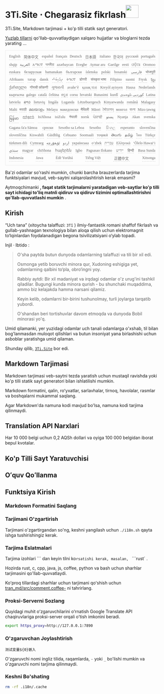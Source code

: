 <h1 style="justify-content:space-between">3Ti.Site ⋅ Chegarasiz fikrlash<img src="//i-01.eu.org/3Ti/logo.svg" style="user-select:none;margin-top:-1px;width:42px"></h1>

3Ti.Site, Markdown tarjimasi + ko'p tilli statik sayt generatori.

[Yuzlab tillarni](https://github.com/i18n-site/node/blob/main/lang/src/index.js) qo'llab-quvvatlaydigan xalqaro hujjatlar va bloglarni tezda yarating ...

<pre class="langli" style="display:flex;flex-wrap:wrap;background:transparent;border:1px solid #eee;font-size:12px;box-shadow:0 0 3px inset #eee;padding:12px 5px 4px 12px;justify-content:space-between;"><style>pre.langli i{font-weight:300;font-family:s;margin-right:7px;margin-bottom:8px;font-style:normal;color:#666;border-bottom:1px dashed #ccc;}</style><i>English</i><i> 简体中文 </i><i>español</i><i>français</i><i>Deutsch</i><i> 日本語 </i><i>italiano</i><i>한국어</i><i>русский</i><i>português</i><i>shqip</i><i>‫العربية‬</i><i>አማርኛ</i><i>অসমীয়া</i><i>azərbaycan</i><i>Eʋegbe</i><i>Aymar aru</i><i>Gaeilge</i><i>eesti</i><i>ଓଡ଼ିଆ</i><i>Oromoo</i><i>euskara</i><i>беларуская</i><i>bamanakan</i><i>български</i><i>íslenska</i><i>polski</i><i>bosanski</i><i>‫فارسی‬</i><i>भोजपुरी</i><i>Afrikaans</i><i>татар</i><i>dansk</i><i>‫ދިވެހިބަސް‬</i><i>ትግርኛ</i><i>डोगरी</i><i>संस्कृत भाषा</i><i>Filipino</i><i>suomi</i><i>Frysk</i><i>ខ្មែរ</i><i>ქართული</i><i>गोंयची कोंकणी</i><i>ગુજરાતી</i><i>avañe’ẽ</i><i>қазақ тілі</i><i>Kreyòl ayisyen</i><i>Hausa</i><i>Nederlands</i><i>кыргызча</i><i>galego</i><i>català</i><i>čeština</i><i>ಕನ್ನಡ</i><i>corsu</i><i>hrvatski</i><i>Runasimi</i><i>kurdî</i><i>‫کوردیی ناوەندی‬</i><i>Latina</i><i>latviešu</i><i>ລາວ</i><i>lietuvių</i><i>lingála</i><i>Luganda</i><i>Lëtzebuergesch</i><i>Kinyarwanda</i><i>română</i><i>Malagasy</i><i>Malti</i><i>मराठी</i><i>മലയാളം</i><i>Melayu</i><i>македонски</i><i>मैथिली</i><i>Māori</i><i>মৈতৈলোন্</i><i>монгол</i><i>বাংলা</i><i>Mizo ṭawng</i><i>မြန်မာ</i><i>𞄀𞄄𞄰𞄩𞄍𞄜𞄰</i><i>IsiXhosa</i><i>isiZulu</i><i>नेपाली</i><i>norsk</i><i>ਪੰਜਾਬੀ</i><i>‫پښتو‬</i><i>Nyanja</i><i>Akan</i><i>svenska</i><i>Gagana fa'a Sāmoa</i><i>српски</i><i>Sesotho sa Leboa</i><i>Sesotho</i><i>සිංහල</i><i>esperanto</i><i>slovenčina</i><i>slovenščina</i><i>Kiswahili</i><i>Gàidhlig</i><i>Cebuano</i><i>Soomaali</i><i>тоҷикӣ</i><i>తెలుగు</i><i>தமிழ்</i><i>ไทย</i><i>Türkçe</i><i>türkmen dili</i><i>Cymraeg</i><i>‫ئۇيغۇرچە‬</i><i>‫اردو‬</i><i>українська</i><i>o‘zbek</i><i>‫עברית‬</i><i>Ελληνικά</i><i>ʻŌlelo Hawaiʻi</i><i>‫سنڌي‬</i><i>magyar</i><i>chiShona</i><i>հայերեն</i><i>Igbo</i><i>Pagsasao Ilokano</i><i>‫ייִדיש‬</i><i>हिन्दी</i><i>Basa Sunda</i><i>Indonesia</i><i>Jawa</i><i>Èdè Yorùbá</i><i>Tiếng Việt</i><i> 正體中文 </i><i>Xitsonga</i></pre>

Ba'zi odamlar so'rashi mumkin, chunki barcha brauzerlarda tarjima funktsiyalari mavjud, veb-saytni xalqarolashtirish kerak emasmi?

Aytmoqchimanki **, faqat statik tarjimalarni yaratadigan veb-saytlar ko'p tilli sayt ichidagi to'liq matnli qidiruv va qidiruv tizimini optimallashtirishni qo'llab-quvvatlashi mumkin** .

## Kirish

“Uch tana” (xitoycha talaffuzi: `3Tǐ` ) ilmiy-fantastik romani shaffof fikrlash va gullab-yashnagan texnologiya bilan aloqa qilish uchun elektromagnit to‘lqinlardan foydalanadigan begona tsivilizatsiyani o‘ylab topadi.

Injil · Ibtido :

> O'sha paytda butun dunyoda odamlarning talaffuzi va tili bir xil edi.
>
> Osmonga yetib boruvchi minora qur, Xudoning eshigiga yet, odamlarning qalbini to‘pla, obro‘ingni yoy.
>
> Rabbiy aytdi: Bir xil madaniyat va irqdagi odamlar o'z urug'ini tashkil qiladilar. Bugungi kunda minora qurish - bu shunchaki muqaddima, ammo biz kelajakda hamma narsani qilamiz.
>
> Keyin kelib, odamlarni bir-birini tushunolmay, turli joylarga tarqatib yubordi.
>
> O'shandan beri tortishuvlar davom etmoqda va dunyoda Bobil minorasi yo'q.

Umid qilamanki, yer yuzidagi odamlar uch tanali odamlarga o'xshab, til bilan bog'lanmasdan muloqot qilishlari va butun insoniyat yana birlashishi uchun asboblar yaratishga umid qilaman.

Shunday qilib, [`3Ti.Site`](//3Ti.Site) bor edi.

## Markdown Tarjimasi

Markdown tarjimasi veb-saytni tezda yaratish uchun mustaqil ravishda yoki ko'p tilli statik sayt generatori bilan ishlatilishi mumkin.

Markdown formatini, qalin, roʻyxatlar, sarlavhalar, tirnoq, havolalar, rasmlar va boshqalarni mukammal saqlang.

Agar Markdown'da namuna kodi mavjud bo'lsa, namuna kodi tarjima qilinmaydi.

## Translation API Narxlari

Har 10 000 belgi uchun 0,2 AQSh dollari va oyiga 100 000 belgidan iborat bepul kvotalar.

## Ko'p Tilli Sayt Yaratuvchisi

## Oʻquv Qoʻllanma

## Funktsiya Kirish

### Markdown Formatini Saqlang

### Tarjimani O'zgartirish

Tarjimani o'zgartirgandan so'ng, keshni yangilash uchun `./i18n.sh` qayta ishga tushirishingiz kerak.

### Tarjima Eslatmalari

Tarjima izohlari \``` dan keyin tilni ko`rsatishi kerak, masalan, ` ```rust` .

Hozirda rust, c, cpp, java, js, coffee, python va bash uchun sharhlar tarjimasini qo'llab-quvvatlaydi.

Koʻproq tillardagi sharhlar uchun tarjimani qoʻshish uchun [tran_md/src/comment.coffee-](https://github.com/i18n-site/node/blob/main/tran_md/src/comment.coffee) ni tahrirlang.

### Proksi-Serverni Sozlang

Quyidagi muhit oʻzgaruvchilarini oʻrnatish Google Translate API chaqiruvlariga proksi-server orqali oʻtish imkonini beradi.

```bash
export https_proxy=http://127.0.0.1:7890
```

### O'zgaruvchan Joylashtirish

```
测试变量${0}嵌入
```

O'zgaruvchi nomi ingliz tilida, raqamlarda, `-` yoki `_` bo'lishi mumkin va o'zgaruvchi nomi tarjima qilinmaydi.

### Keshni Bo'shating

```bash
rm -rf .i18n/.cache
```
